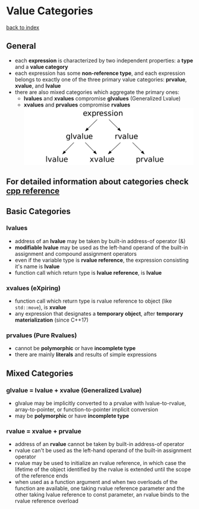 # Value Categories
[back to index](./INDEX.md)

## General
- each **expression** is characterized by two independent properties: a **type** and a **value category**
- each expression has some **non-reference type**, and each expression belongs to exactly one of the three primary value categories: **prvalue**, **xvalue**, and **lvalue**
- there are also mixed categories which aggregate the primary ones:
  - **lvalues** and **xvalues** compromise **glvalues** (Generalized Lvalue)
  - **xvalues** and **prvalues** compromise **rvalues**
    ![value categories](./res/valueCategories.jpg)

## For detailed information about categories check [cpp reference](https://en.cppreference.com/w/language/value_category)

## Basic Categories
### lvalues
- address of an **lvalue** may be taken by built-in address-of operator (&)
- **modifiable lvalue** may be used as the left-hand operand of the built-in assignment and compound assignment operators
- even if the variable type is **rvalue reference**, the expression consisting it's name is **lvalue**
- function call which return type is **lvalue reference**, is **lvalue**


### xvalues (eXpiring)
- function call which return type is rvalue reference to object (like `std::move`), is **xvalue**
- any expression that designates a **temporary object**, after **temporary materialization** (since C++17)

### prvalues (Pure Rvalues)
- cannot be **polymorphic** or have **incomplete type**
- there are mainly **literals** and results of simple expressions

## Mixed Categories

### glvalue = lvalue + xvalue (Generalized Lvalue)
- glvalue may be implicitly converted to a prvalue with lvalue-to-rvalue, array-to-pointer, or function-to-pointer implicit conversion
- may be **polymorphic** or have **incomplete type**

### rvalue = xvalue + prvalue
- address of an **rvalue** cannot be taken by built-in address-of operator
- rvalue can't be used as the left-hand operand of the built-in assignment operator
- rvalue may be used to initialize an rvalue reference, in which case the lifetime of the object identified by the rvalue is extended until the scope of the reference ends
- when used as a function argument and when two overloads of the function are available, one taking rvalue reference parameter and the other taking lvalue reference to const parameter, an rvalue binds to the rvalue reference overload